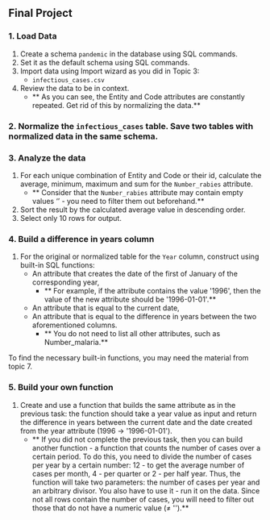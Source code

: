 ## Final Project

### 1. Load Data

1. Create a schema `pandemic` in the database using SQL commands.
2. Set it as the default schema using SQL commands.
3. Import data using Import wizard as you did in Topic 3:
    - `infectious_cases.csv`
4. Review the data to be in context.
    - ** As you can see, the Entity and Code attributes are constantly repeated. Get rid of this by normalizing the data.**

### 2. Normalize the `infectious_cases` table. Save two tables with normalized data in the same schema.

### 3. Analyze the data

1. For each unique combination of Entity and Code or their id, calculate the average, minimum, maximum and sum for the `Number_rabies` attribute.
    - ** Consider that the `Number_rabies` attribute may contain empty values ‘’ - you need to filter them out beforehand.**
2. Sort the result by the calculated average value in descending order.
3. Select only 10 rows for output.

### 4. Build a difference in years column

1. For the original or normalized table for the `Year` column, construct using built-in SQL functions:
    - An attribute that creates the date of the first of January of the corresponding year,
        - ** For example, if the attribute contains the value '1996', then the value of the new attribute should be '1996-01-01'.**
    - An attribute that is equal to the current date,
    - An attribute that is equal to the difference in years between the two aforementioned columns.
        - ** You do not need to list all other attributes, such as Number_malaria.**

 To find the necessary built-in functions, you may need the material from topic 7.

### 5. Build your own function

1. Create and use a function that builds the same attribute as in the previous task: the function should take a year value as input and return the difference in years between the current date and the date created from the year attribute (1996 → '1996-01-01').
    - ** If you did not complete the previous task, then you can build another function - a function that counts the number of cases over a certain period. To do this, you need to divide the number of cases per year by a certain number: 12 - to get the average number of cases per month, 4 - per quarter or 2 - per half year. Thus, the function will take two parameters: the number of cases per year and an arbitrary divisor. You also have to use it - run it on the data. Since not all rows contain the number of cases, you will need to filter out those that do not have a numeric value (≠ '').**